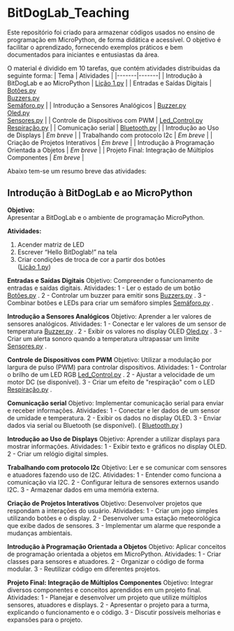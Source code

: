 # BitDogLab_Teaching

Este repositório foi criado para armazenar códigos usados no ensino de programação em MicroPython, de forma didática e acessível. O objetivo é facilitar o aprendizado, fornecendo exemplos práticos e bem documentados para iniciantes e entusiastas da área.

O material é dividido em 10 tarefas, que contém atividades distribuidas da seguinte forma:
| Tema | Atividades |
|-------|-------|
| Introdução à BitDogLab e ao MicroPython | [Lição 1.py](https://github.com/JoaoRemondi/BitDogLab_Teaching/blob/main/C%C3%B3digos/Li%C3%A7%C3%A3o%201/Li%C3%A7%C3%A3o%201.py) |
| Entradas e Saídas Digitais | [Botões.py](https://github.com/JoaoRemondi/BitDogLab_Teaching/blob/main/C%C3%B3digos/Li%C3%A7%C3%A3o%202/Bot%C3%B5es.py) <br> [Buzzers.py](https://github.com/JoaoRemondi/BitDogLab_Teaching/blob/main/C%C3%B3digos/Li%C3%A7%C3%A3o%202/Buzzers.py) <br> [Semáforo.py](https://github.com/JoaoRemondi/BitDogLab_Teaching/blob/main/C%C3%B3digos/Li%C3%A7%C3%A3o%202/Sem%C3%A1foro.py) |
| Introdução a Sensores Analógicos | [Buzzer.py](https://github.com/JoaoRemondi/BitDogLab_Teaching/blob/main/C%C3%B3digos/Li%C3%A7%C3%A3o%203/Buzzer.py) <br> [Oled.py](https://github.com/JoaoRemondi/BitDogLab_Teaching/blob/main/C%C3%B3digos/Li%C3%A7%C3%A3o%203/Oled.py) <br> [Sensores.py](https://github.com/JoaoRemondi/BitDogLab_Teaching/blob/main/C%C3%B3digos/Li%C3%A7%C3%A3o%203/Sensores.py) |
| Controle de Dispositivos com PWM | [Led_Control.py](https://github.com/JoaoRemondi/BitDogLab_Teaching/blob/main/C%C3%B3digos/Li%C3%A7%C3%A3o%204/Led_Control.py) <br> [Respiração.py](https://github.com/JoaoRemondi/BitDogLab_Teaching/blob/main/C%C3%B3digos/Li%C3%A7%C3%A3o%204/Respira%C3%A7%C3%A3o.py) |
| Comunicação serial | [Bluetooth.py](https://github.com/JoaoRemondi/BitDogLab_Teaching/blob/main/C%C3%B3digos/Li%C3%A7%C3%A3o%205/Bluetooth.py) |
| Introdução ao Uso de Displays | _Em breve_ |
| Trabalhando com protocolo I2c | _Em breve_ |
| Criação de Projetos Interativos | _Em breve_ |
| Introdução à Programação Orientada a Objetos | _Em breve_ |
| Projeto Final: Integração de Múltiplos Componentes | _Em breve_ |


Abaixo tem-se um resumo breve das atividades:


## **Introdução à BitDogLab e ao MicroPython**

**Objetivo:**  
Apresentar a BitDogLab e o ambiente de programação MicroPython.

**Atividades:**  
1. Acender matriz de LED  
2. Escrever “Hello BitDoglab!” na tela  
3. Criar condições de troca de cor a partir dos botões  
   ([Lição 1.py](https://github.com/JoaoRemondi/BitDogLab_Teaching/blob/main/C%C3%B3digos/Li%C3%A7%C3%A3o%201/Li%C3%A7%C3%A3o%201.py))
   
**Entradas e Saídas Digitais**
Objetivo: Compreender o funcionamento de entradas e saídas digitais.
Atividades:
1 - Ler o estado de um botão [Botões.py](https://github.com/JoaoRemondi/BitDogLab_Teaching/blob/main/C%C3%B3digos/Li%C3%A7%C3%A3o%202/Bot%C3%B5es.py) .
2 - Controlar um buzzer para emitir sons [Buzzers.py](https://github.com/JoaoRemondi/BitDogLab_Teaching/blob/main/C%C3%B3digos/Li%C3%A7%C3%A3o%202/Buzzers.py) .
3 - Combinar botões e LEDs para criar um semáforo simples [Semáforo.py](https://github.com/JoaoRemondi/BitDogLab_Teaching/blob/main/C%C3%B3digos/Li%C3%A7%C3%A3o%202/Sem%C3%A1foro.py) .

**Introdução a Sensores Analógicos**
Objetivo: Aprender a ler valores de sensores analógicos.
Atividades:
1 - Conectar e ler valores de um sensor de temperatura [Buzzer.py](https://github.com/JoaoRemondi/BitDogLab_Teaching/blob/main/C%C3%B3digos/Li%C3%A7%C3%A3o%203/Buzzer.py) .
2 - Exibir os valores no display OLED [Oled.py](https://github.com/JoaoRemondi/BitDogLab_Teaching/blob/main/C%C3%B3digos/Li%C3%A7%C3%A3o%203/Oled.py) .
3 - Criar um alerta sonoro quando a temperatura ultrapassar um limite [Sensores.py](https://github.com/JoaoRemondi/BitDogLab_Teaching/blob/main/C%C3%B3digos/Li%C3%A7%C3%A3o%203/Sensores.py) .

**Controle de Dispositivos com PWM**
Objetivo: Utilizar a modulação por largura de pulso (PWM) para controlar dispositivos.
Atividades:
1 - Controlar o brilho de um LED RGB [Led_Control.py](https://github.com/JoaoRemondi/BitDogLab_Teaching/blob/main/C%C3%B3digos/Li%C3%A7%C3%A3o%204/Led_Control.py) .
2 - Ajustar a velocidade de um motor DC (se disponível).
3 - Criar um efeito de "respiração" com o LED [Respiração.py](https://github.com/JoaoRemondi/BitDogLab_Teaching/blob/main/C%C3%B3digos/Li%C3%A7%C3%A3o%204/Respira%C3%A7%C3%A3o.py) .

**Comunicação serial**
Objetivo: Implementar comunicação serial para enviar e receber informações.
Atividades:
1 - Conectar e ler dados de um sensor de umidade e temperatura.
2 - Exibir os dados no display OLED.
3 - Enviar dados via serial ou Bluetooth (se disponível).
(  [Bluetooth.py](https://github.com/JoaoRemondi/BitDogLab_Teaching/blob/main/C%C3%B3digos/Li%C3%A7%C3%A3o%205/Bluetooth.py) )

**Introdução ao Uso de Displays**
Objetivo: Aprender a utilizar displays para mostrar informações.
Atividades:
1 - Exibir texto e gráficos no display OLED.
2 - Criar um relógio digital simples.

**Trabalhando com protocolo I2c**
Objetivo: Ler e se comunicar com sensores e atuadores fazendo uso de I2C.
Atividades:
1 - Entender como funciona a comunicação via I2C.
2 - Configurar leitura de sensores externos usando I2C.
3 - Armazenar dados em uma memória externa.

**Criação de Projetos Interativos**
Objetivo: Desenvolver projetos que respondam a interações do usuário.
Atividades:
1 - Criar um jogo simples utilizando botões e o display.
2 - Desenvolver uma estação meteorológica que exibe dados de sensores.
3 - Implementar um alarme que responde a mudanças ambientais.

**Introdução à Programação Orientada a Objetos**
 Objetivo: Aplicar conceitos de programação orientada a objetos em MicroPython.
Atividades:
1 - Criar classes para sensores e atuadores.
2 - Organizar o código de forma modular.
3 - Reutilizar código em diferentes projetos.

**Projeto Final: Integração de Múltiplos Componentes**
Objetivo: Integrar diversos componentes e conceitos aprendidos em um projeto final.
Atividades:
1 - Planejar e desenvolver um projeto que utilize múltiplos sensores, atuadores e displays.
2 - Apresentar o projeto para a turma, explicando o funcionamento e o código.
3 - Discutir possíveis melhorias e expansões para o projeto.

